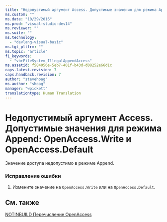 ```yaml
---
title: "Недопустимый аргумент Access. Допустимые значения для режима Append: OpenAccess.Write и OpenAccess.Default | Microsoft Docs"
ms.custom: ""
ms.date: "10/29/2016"
ms.prod: "visual-studio-dev14"
ms.reviewer: ""
ms.suite: ""
ms.technology: 
  - "devlang-visual-basic"
ms.tgt_pltfrm: ""
ms.topic: "article"
f1_keywords: 
  - "vbrFileSystem_IllegalAppendAccess"
ms.assetid: f584056e-5eb7-401f-b43d-d08252e66d1c
caps.latest.revision: 7
caps.handback.revision: 7
author: "stevehoag"
ms.author: "shoag"
manager: "wpickett"
translationtype: Human Translation
---
```

# Недопустимый аргумент Access. Допустимые значения для режима Append: OpenAccess.Write и OpenAccess.Default
Значение доступа недопустимо в режиме Append.  
  
### Исправление ошибки  
  
1.  Измените значение на `OpenAccess.Write` или на `OpenAccess.Default`.  
  
## См. также  
 [NOTINBUILD Перечисление OpenAccess](http://msdn.microsoft.com/ru-ru/90e29e92-1535-4754-9951-4579ccc8eda1)